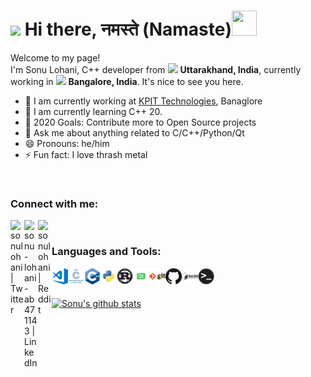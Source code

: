 <h1><img src="https://emojis.slackmojis.com/emojis/images/1531849430/4246/blob-sunglasses.gif?1531849430" width="30"/> Hi there, नमस्ते (Namaste)<img src="https://media1.tenor.com/images/9c0252f664ac314da727cbb50daab8f1/tenor.gif?itemid=16705107" width=40, height=40/></h1>

<p>Welcome to my page! </br> I'm Sonu Lohani, C++ developer from <img src="https://upload.wikimedia.org/wikipedia/en/4/41/Flag_of_India.svg" width="13"/> <b>Uttarakhand, India</b>, currently working in <img src="https://upload.wikimedia.org/wikipedia/en/4/41/Flag_of_India.svg" width="13"/> <b>Bangalore, India</b>. It's nice to see you here.</p>

* :office: I am currently working at [KPIT Technologies](https://www.kpit.com/), Banaglore
* :telescope: I am currently learning C++ 20.  
* :goal_net: 2020 Goals: Contribute more to Open Source projects
* :speech_balloon: Ask me about anything related to C/C++/Python/Qt
* :smile: Pronouns: he/him
* :zap: Fun fact: I love thrash metal

<br/>

### Connect with me:

[<img align="left" alt="sonulohani | Twitter" width="22px" src="https://cdn.jsdelivr.net/npm/simple-icons@v3/icons/twitter.svg" />][twitter]
[<img align="left" alt="sonu-lohani-ab471143 | LinkedIn" width="22px" src="https://cdn.jsdelivr.net/npm/simple-icons@v3/icons/linkedin.svg" />][linkedin]
[<img align="left" alt="sonulohani | Reddit" width="22px" src="https://cdn.jsdelivr.net/npm/simple-icons@3.11.0/icons/reddit.svg" />][reddit]

<br/>

### Languages and Tools:
[<img align="left" alt="Visual Studio Code" width="26px" src="https://raw.githubusercontent.com/github/explore/80688e429a7d4ef2fca1e82350fe8e3517d3494d/topics/visual-studio-code/visual-studio-code.png" />][vscode]
[<img align="left" alt="C" width="26px" src="https://raw.githubusercontent.com/github/explore/80688e429a7d4ef2fca1e82350fe8e3517d3494d/topics/c/c.png" />][c-lang]
[<img align="left" alt="C++" width="26px" src="https://raw.githubusercontent.com/github/explore/80688e429a7d4ef2fca1e82350fe8e3517d3494d/topics/cpp/cpp.png" />][cpp-lang]
[<img align="left" alt="Python" width="26px" src="https://raw.githubusercontent.com/github/explore/80688e429a7d4ef2fca1e82350fe8e3517d3494d/topics/python/python.png" />][python-lang]
[<img align="left" alt="Rust" width="26px" src="https://raw.githubusercontent.com/github/explore/80688e429a7d4ef2fca1e82350fe8e3517d3494d/topics/rust/rust.png" />][rust-lang]
[<img align="left" alt="Qt" width="26px" src="https://raw.githubusercontent.com/github/explore/80688e429a7d4ef2fca1e82350fe8e3517d3494d/topics/qt/qt.png" />][qt]
[<img align="left" alt="Git" width="26px" src="https://raw.githubusercontent.com/github/explore/80688e429a7d4ef2fca1e82350fe8e3517d3494d/topics/git/git.png" />][git]
[<img align="left" alt="GitHub" width="26px" src="https://raw.githubusercontent.com/github/explore/78df643247d429f6cc873026c0622819ad797942/topics/github/github.png" />][github]
[<img align="left" alt="Bash" width="26px" src="https://raw.githubusercontent.com/github/explore/80688e429a7d4ef2fca1e82350fe8e3517d3494d/topics/bash/bash.png" />][bash]
[<img align="left" alt="Terminal" width="26px" src="https://raw.githubusercontent.com/github/explore/80688e429a7d4ef2fca1e82350fe8e3517d3494d/topics/terminal/terminal.png" />][terminal]

<br/><br/>

[![Sonu's github stats](https://github-readme-stats.vercel.app/api?username=sonulohani&count_private=true&show_icons=true&theme=gruvbox)](https://github.com/sonulohani/github-readme-stats)

[vscode]: https://code.visualstudio.com/
[c-lang]: https://en.wikipedia.org/wiki/C_(programming_language)
[cpp-lang]: https://en.wikipedia.org/wiki/C%2B%2B
[python-lang]: https://www.python.org/
[rust-lang]: https://www.rust-lang.org/
[qt]: https://www.qt.io/
[git]: https://git-scm.com/
[github]: https://github.com/sonulohani
[bash]: https://www.gnu.org/software/bash/
[terminal]: https://en.wikipedia.org/wiki/GNOME_Terminal
[twitter]: https://twitter.com/sonulohani
[linkedin]: https://www.linkedin.com/in/sonu-lohani-ab471143/
[reddit]: https://www.reddit.com/user/sonulohani
